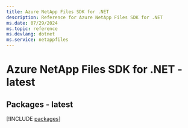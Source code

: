 ```yaml
---
title: Azure NetApp Files SDK for .NET
description: Reference for Azure NetApp Files SDK for .NET
ms.date: 07/29/2024
ms.topic: reference
ms.devlang: dotnet
ms.service: netappfiles
---
```

# Azure NetApp Files SDK for .NET - latest
## Packages - latest
[!INCLUDE [packages](netapp-files-index.md)]